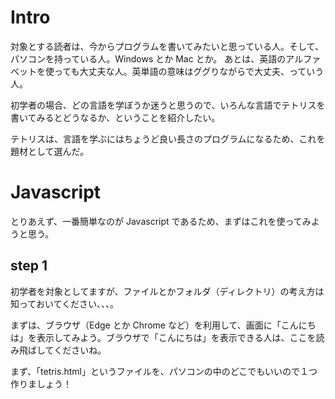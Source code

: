 # Intro
対象とする読者は、今からプログラムを書いてみたいと思っている人。そして、パソコンを持っている人。Windows とか Mac とか。
あとは、英語のアルファベットを使っても大丈夫な人。英単語の意味はググりながらで大丈夫、っていう人。

初学者の場合、どの言語を学ぼうか迷うと思うので、いろんな言語でテトリスを書いてみるとどうなるか、ということを紹介したい。

テトリスは、言語を学ぶにはちょうど良い長さのプログラムになるため、これを題材として選んだ。

# Javascript
とりあえず、一番簡単なのが Javascript であるため、まずはこれを使ってみようと思う。

## step 1
初学者を対象としてますが、ファイルとかフォルダ（ディレクトリ）の考え方は知っておいてください、、、。

まずは、ブラウザ（Edge とか Chrome など）を利用して、画面に「こんにちは」を表示してみよう。ブラウザで「こんにちは」を表示できる人は、ここを読み飛ばしてくださいね。

まず、「tetris.html」というファイルを、パソコンの中のどこでもいいので１つ作りましょう！

